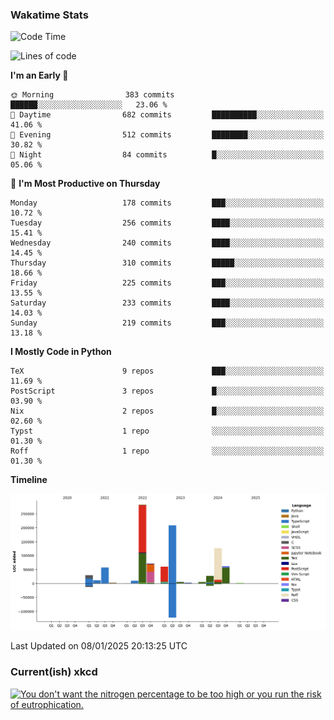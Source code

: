 ### Wakatime Stats
<!--START_SECTION:waka-->
![Code Time](http://img.shields.io/badge/Code%20Time-2%2C982%20hrs%2040%20mins-blue)

![Lines of code](https://img.shields.io/badge/From%20Hello%20World%20I%27ve%20Written-962.3%20thousand%20lines%20of%20code-blue)

**I'm an Early 🐤** 

```text
🌞 Morning                383 commits         ██████░░░░░░░░░░░░░░░░░░░   23.06 % 
🌆 Daytime                682 commits         ██████████░░░░░░░░░░░░░░░   41.06 % 
🌃 Evening                512 commits         ████████░░░░░░░░░░░░░░░░░   30.82 % 
🌙 Night                  84 commits          █░░░░░░░░░░░░░░░░░░░░░░░░   05.06 % 
```
📅 **I'm Most Productive on Thursday** 

```text
Monday                   178 commits         ███░░░░░░░░░░░░░░░░░░░░░░   10.72 % 
Tuesday                  256 commits         ████░░░░░░░░░░░░░░░░░░░░░   15.41 % 
Wednesday                240 commits         ████░░░░░░░░░░░░░░░░░░░░░   14.45 % 
Thursday                 310 commits         █████░░░░░░░░░░░░░░░░░░░░   18.66 % 
Friday                   225 commits         ███░░░░░░░░░░░░░░░░░░░░░░   13.55 % 
Saturday                 233 commits         ████░░░░░░░░░░░░░░░░░░░░░   14.03 % 
Sunday                   219 commits         ███░░░░░░░░░░░░░░░░░░░░░░   13.18 % 
```


**I Mostly Code in Python** 

```text
TeX                      9 repos             ███░░░░░░░░░░░░░░░░░░░░░░   11.69 % 
PostScript               3 repos             █░░░░░░░░░░░░░░░░░░░░░░░░   03.90 % 
Nix                      2 repos             █░░░░░░░░░░░░░░░░░░░░░░░░   02.60 % 
Typst                    1 repo              ░░░░░░░░░░░░░░░░░░░░░░░░░   01.30 % 
Roff                     1 repo              ░░░░░░░░░░░░░░░░░░░░░░░░░   01.30 % 
```



**Timeline**

![Lines of Code chart](https://raw.githubusercontent.com/joshuajeschek/joshuajeschek/main/assets/bar_graph.png)


 Last Updated on 08/01/2025 20:13:25 UTC
<!--END_SECTION:waka-->

### Current(ish) xkcd
<a id="xkcd-a" title="You don't want the nitrogen percentage to be too high or you run the risk of eutrophication." href="https://www.xkcd.com" target="_blank">
        <img align="center" id="xkcd-img" src="https://imgs.xkcd.com/comics/trimix.png" alt="You don't want the nitrogen percentage to be too high or you run the risk of eutrophication." height=300 />
</a>
